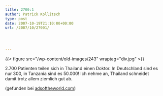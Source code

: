 ```yaml
---
title: 2700:1
author: Patrick Kollitsch
type: post
date: 2007-10-19T21:10:00+00:00
url: /2007/10/27001/




---
```

{{< figure src="/wp-content/old-images/243" wraptag="div.jpg" >}}

2.700 Patienten teilen sich in Thailand einen Doktor. In Deutschland sind es nur 300, in Tanzania sind es 50.000! Ich nehme an, Thailand schneidet damit trotz allem ziemlich gut ab.

(gefunden bei [adsoftheworld.com][1])

 [1]: http://adsoftheworld.com/media/print/doctors_of_the_world_netherlands_perspective?size=_original